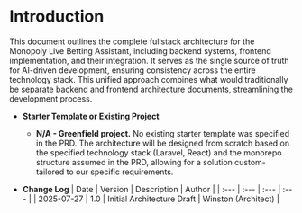 # Introduction
This document outlines the complete fullstack architecture for the Monopoly Live Betting Assistant, including backend systems, frontend implementation, and their integration. It serves as the single source of truth for AI-driven development, ensuring consistency across the entire technology stack. This unified approach combines what would traditionally be separate backend and frontend architecture documents, streamlining the development process.

* **Starter Template or Existing Project**
    * **N/A - Greenfield project.** No existing starter template was specified in the PRD. The architecture will be designed from scratch based on the specified technology stack (Laravel, React) and the monorepo structure assumed in the PRD, allowing for a solution custom-tailored to our specific requirements.

* **Change Log**
| Date | Version | Description | Author |
| :--- | :--- | :--- | :--- |
| 2025-07-27 | 1.0 | Initial Architecture Draft | Winston (Architect) | 